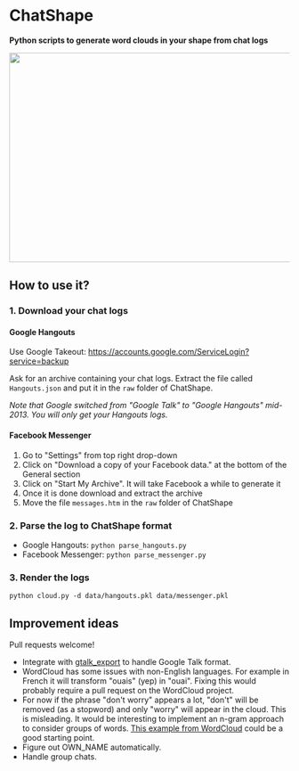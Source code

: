 # ChatShape

**Python scripts to generate word clouds in your shape from chat logs**

<p align="center">
<img src="https://github.com/MasterScrat/ChatShape/raw/master/renders/Florian_Laurent_10001_1000.png" width="600" height="376">
</p>


## How to use it?

### 1. Download your chat logs

#### Google Hangouts

Use Google Takeout: https://accounts.google.com/ServiceLogin?service=backup

Ask for an archive containing your chat logs. Extract the file called `Hangouts.json` and put it in the `raw` folder of ChatShape.

*Note that Google switched from "Google Talk" to "Google Hangouts" mid-2013. You will only get your Hangouts logs.*

#### Facebook Messenger

1. Go to "Settings" from top right drop-down
2. Click on "Download a copy of your Facebook data." at the bottom of the General section
3. Click on "Start My Archive". It will take Facebook a while to generate it
4. Once it is done download and extract the archive
5. Move the file `messages.htm` in the `raw` folder of ChatShape

### 2. Parse the log to ChatShape format

* Google Hangouts: `python parse_hangouts.py`
* Facebook Messenger: `python parse_messenger.py`

### 3. Render the logs

`python cloud.py -d data/hangouts.pkl data/messenger.pkl`


## Improvement ideas

Pull requests welcome!

* Integrate with [gtalk_export](https://github.com/coandco/gtalk_export/) to handle Google Talk format.
* WordCloud has some issues with non-English languages. For example in French it will transform "ouais" (yep) in "ouai". Fixing this would probably require a pull request on the WordCloud project.
* For now if the phrase "don't worry" appears a lot, "don't" will be removed (as a stopword) and only "worry" will appear in the cloud. This is misleading. It would be interesting to implement an n-gram approach to consider groups of words. [This example from WordCloud](https://github.com/amueller/word_cloud/blob/bc8e76ef98e3fdfa506deb56a3050e7a481e99ef/examples/bigrams.py) could be a good starting point.
* Figure out OWN_NAME automatically.
* Handle group chats.
